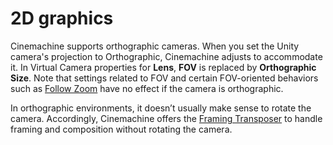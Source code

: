 # 2D graphics

Cinemachine supports orthographic cameras. When you set the Unity camera's projection to Orthographic, Cinemachine adjusts to accommodate it. In Virtual Camera properties for __Lens__, __FOV__ is replaced by __Orthographic Size__. Note that settings related to FOV and certain FOV-oriented behaviors such as [Follow Zoom](CinemachineFollowZoom.md) have no effect if the camera is orthographic.

In orthographic environments, it doesn’t usually make sense to rotate the camera. Accordingly, Cinemachine offers the [Framing Transposer](CinemachineBodyFramingTransposer.md) to handle framing and composition without rotating the camera.


